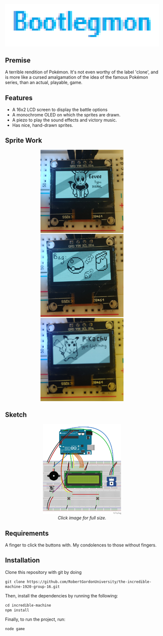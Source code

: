 ![Bootlegmon](/images/logo.bmp)

## Premise
A terrible rendition of Pokémon. It's not even worthy of the label 'clone', and is more like a cursed amalgamation of the idea of the famous Pokémon series, than an actual, playable, game.

## Features
- A 16x2 LCD screen to display the battle options
- A monochrome OLED on which the sprites are drawn.
- A piezo to play the sound effects and victory music.
- Has nice, hand-drawn sprites.

## Sprite Work
<p align=center>
  <img src="/images/screenshot-eevee.png" width="272px">
  <img src="/images/screenshot-bag.png" width="272px">
  <img src="/images/screenshot-pikachu.png" width="272px">
</p>

## Sketch
<p align=center>
  <img src="/images/sketch.png" width="256px"><br>
  <i>Click image for full size.</i>
</p>

## Requirements
A finger to click the buttons with. My condolences to those without fingers.

## Installation
Clone this repository with git by doing

```git
git clone https://github.com/RobertGordonUniversity/the-incredible-machine-1920-group-16.git
```

Then, install the dependencies by running the following:
```
cd incredible-machine
npm install
```

Finally, to run the project, run:
```
node game
```
